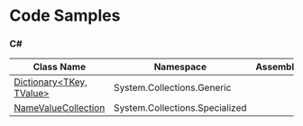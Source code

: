 # Code Samples

### C#
|Class Name|Namespace|Assembly|
|----------|---------|--------|
|[Dictionary<TKey, TValue>](https://github.com/s78/CodeSamples/blob/master/Dictionary(TKey,%20TValue).md)|System.Collections.Generic||
|[NameValueCollection](https://github.com/s78/CodeSamples/blob/master/NameValueCollection.md)|System.Collections.Specialized||

